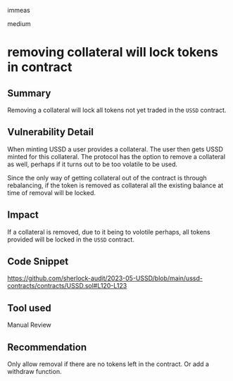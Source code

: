 immeas

medium

# removing collateral will lock tokens in contract

## Summary
Removing a collateral will lock all tokens not yet traded in the `USSD` contract.

## Vulnerability Detail
When minting USSD a user provides a collateral. The user then gets USSD minted for this collateral. The protocol has the option to remove a collateral as well, perhaps if it turns out to be too volatile to be used.

Since the only way of getting collateral out of the contract is through rebalancing, if the token is removed as collateral all the existing balance at time of removal will be locked.

## Impact
If a collateral is removed, due to it being to volotile perhaps, all tokens provided will be locked in the `USSD` contract.

## Code Snippet
https://github.com/sherlock-audit/2023-05-USSD/blob/main/ussd-contracts/contracts/USSD.sol#L120-L123

## Tool used
Manual Review

## Recommendation
Only allow removal if there are no tokens left in the contract. Or add a withdraw function.